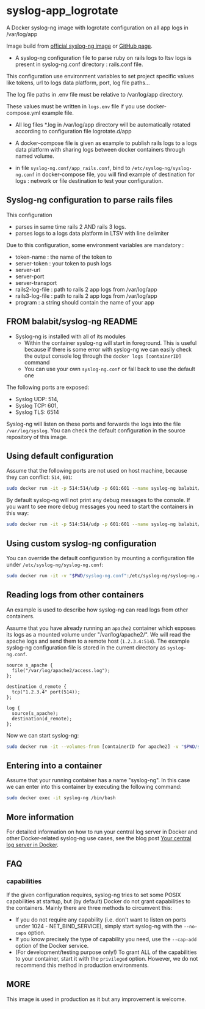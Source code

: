 # syslog-app_logrotate
A Docker syslog-ng image with logrotate configuration on all app logs in /var/log/app

Image build from [official syslog-ng image](https://registry.hub.docker.com/r/balabit/syslog-ng) or [GitHub page](https://github.com/syslog-ng/syslog-ng/tree/master/docker).

* A syslog-ng configuration file to parse ruby on rails logs to ltsv logs is present in syslog-ng.conf directory : rails.conf file.
  
This configuration use environment variables to set project specific values like tokens, url to logs data platform, port, log file paths...

The log file paths in .env file must be relative to /var/log/app directory.

These values must be written in `logs.env` file if you use docker-compose.yml example file.

* All log files *.log in /var/log/app directory will be automatically rotated according to configuration file logrotate.d/app

* A docker-compose file is given as example to publish rails logs to a logs data platform with sharing logs between docker containers through named volume.

* in file `syslog-ng.conf/app_rails.conf`, bind to `/etc/syslog-ng/syslog-ng.conf` in docker-compose file, you will find example of destination for logs : network or file destination to test your configuration.

## Syslog-ng configuration to parse rails files
This configuration 
* parses in same time rails 2 AND rails 3 logs.
* parses logs to a logs data platform in LTSV with line delimiter

Due to this configuration, some environment variables are mandatory :
* token-name : the name of the token to 
* server-token : your token to push logs
* server-url
* server-port
* server-transport
* rails2-log-file : path to rails 2 app logs from /var/log/app
* rails3-log-file : path to rails 2 app logs from /var/log/app
* program : a string should contain the name of your app

## FROM balabit/syslog-ng README

* Syslog-ng is installed with all of its modules
  * Within the container syslog-ng will start in foreground. This is useful because if there is some error with syslog-ng we can easily check the output console log through the `docker logs [containerID]` command
  * You can use your own `syslog-ng.conf` or fall back to use the default one

The following ports are exposed:
 * Syslog UDP: 514,
 * Syslog TCP: 601,
 * Syslog TLS: 6514

Syslog-ng will listen on these ports and forwards the logs into the file
`/var/log/syslog`. You can check the default configuration in the source
repository of this image.

## Using default configuration
Assume that the following ports are not used on host machine, because they can conflict: `514`, `601`:

```bash
sudo docker run -it -p 514:514/udp -p 601:601 --name syslog-ng balabit/syslog-ng:latest
```
By default syslog-ng will not print any debug messages to the console. If you want to see more debug messages you need to start the containers in this way:

```bash
sudo docker run -it -p 514:514/udp -p 601:601 --name syslog-ng balabit/syslog-ng:latest -edv
```

## Using custom syslog-ng configuration
You can override the default configuration by mounting a configuration file under `/etc/syslog-ng/syslog-ng.conf`:

```bash
sudo docker run -it -v "$PWD/syslog-ng.conf":/etc/syslog-ng/syslog-ng.conf balabit/syslog-ng:latest
```

## Reading logs from other containers
An example is used to describe how syslog-ng can read logs from other containers.

Assume that you have already running an `apache2` container which exposes its logs as a mounted volume under "/var/log/apache2/". We will read the apache logs and send them to a remote host (`1.2.3.4:514`). The example syslog-ng configuration file is stored in the current directory as `syslog-ng.conf`.

```
source s_apache {
  file("/var/log/apache2/access.log");
};

destination d_remote {
  tcp("1.2.3.4" port(514));
};

log {
  source(s_apache);
  destination(d_remote);
};
```

Now we can start syslog-ng:

```bash
sudo docker run -it --volumes-from [containerID for apache2] -v "$PWD/syslog-ng.conf":/etc/syslog-ng/syslog-ng.conf balabit/syslog-ng:latest
```

## Entering into a container
Assume that your running container has a name "syslog-ng". In this case we can enter into this container by executing the following command:

```bash
sudo docker exec -it syslog-ng /bin/bash
```

## More information
For detailed information on how to run your central log server in Docker and other Docker-related syslog-ng use cases, see the blog post [Your central log server in Docker](https://syslog-ng.com/blog/central-log-server-docker/).

## FAQ

### capabilities

If the given configuration requires, syslog-ng tries to set some POSIX capabilities at startup, but (by default) Docker do not grant capabilities to the containers. Mainly there are three methods to circumvent this:
 * If you do not require any capability (i.e. don't want to listen on ports under 1024 - NET_BIND_SERVICE), simply start syslog-ng with the `--no-caps` option.
 * If you know precisely the type of capability you need, use the `--cap-add` option of the Docker service.
 * (For development/testing purpose only!) To grant ALL of the capabilities to your container, start it with the `privileged` option. However, we do not recommend this method in production environments.

## MORE
This image is used in production as it but any improvement is welcome.
